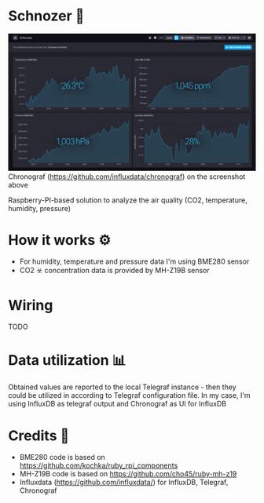 # Schnozer :nose:
![screenshot](screenshot.png)
Chronograf (https://github.com/influxdata/chronograf) on the screenshot above

Raspberry-PI-based solution to analyze the air quality (CO2, temperature, humidity, pressure)

# How it works :gear:
* For humidity, temperature and pressure data I'm using BME280 sensor
* CO2 :biohazard: concentration data is provided by MH-Z19B sensor

# Wiring
TODO

# Data utilization :bar_chart:
Obtained values are reported to the local Telegraf instance - then they could be utilized in
according to Telegraf configuration file. In my case, I'm using InfluxDB as telegraf output and
Chronograf as UI for InfluxDB

# Credits :clap:
* BME280 code is based on https://github.com/kochka/ruby_rpi_components
* MH-Z19B code is based on https://github.com/cho45/ruby-mh-z19
* Influxdata (https://github.com/influxdata/) for InfluxDB, Telegraf, Chronograf
